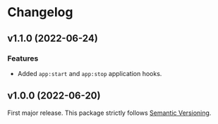 
# Changelog

## v1.1.0 (2022-06-24)

### Features

  * Added `app:start` and `app:stop` application hooks.

## v1.0.0 (2022-06-20)

First major release. This package strictly follows [Semantic Versioning](https://semver.org).
